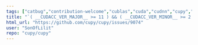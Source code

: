 ```yaml
---
tags: ["catbug","contribution-welcome","cublas","cuda","cudnn","cupy","curand","cusolver","cusparse","cusparselt","cutensor","gpu","nccl","numpy","nvrtc","nvtx","priohigh","python","rocm","scipy","tensor","to-be-backported"]
title: "`( __CUDACC_VER_MAJOR__ >= 11 ) && ( __CUDACC_VER_MINOR__ >= 2 )`"
html_url: "https://github.com/cupy/cupy/issues/9074"
user: "SonOfLilit"
repo: "cupy/cupy"
---
```


